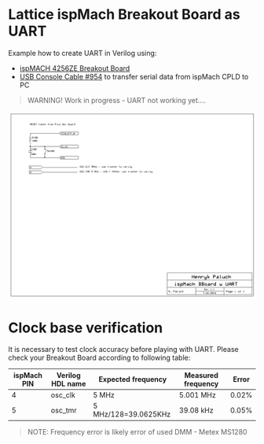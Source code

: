 # Lattice ispMach Breakout Board as UART

Example how to create UART in Verilog using:
* [ispMACH 4256ZE Breakout Board][]
* [USB Console Cable #954][] to transfer serial data from ispMach CPLD to PC

> WARNING! Work in progress - UART not working yet....

![ispMach as UART Schematics](https://github.com/hpaluch/ispMach-uart/blob/master/schematic/latt_uart.png?raw=true)



# Clock base verification

It is necessary to test clock accuracy before playing with UART.
Please check your Breakout Board according to following table:

ispMach PIN|Verilog HDL name|Expected frequency|Measured frequency|Error
-----------|----------------|------------------|------------------|----- 
4|osc_clk|5 MHz|5.001 MHz|0.02%
5|osc_tmr|5 MHz/128=39.0625KHz|39.08 kHz|0.05%

> NOTE: Frequency error is likely error of used DMM - Metex MS1280


[ispMACH 4256ZE Breakout Board]: http://www.latticesemi.com/Products/DevelopmentBoardsAndKits/ispMACH4256ZEBreakoutBoard.aspx
   "ispMACH 4256ZE Breakout Board"
[USB Console Cable #954]: https://www.modmypi.com/raspberry-pi/communication-1068/serial-1075/usb-to-ttl-serial-cable-debug--console-cable-for-raspberry-pi "USB Console Cable #954" 